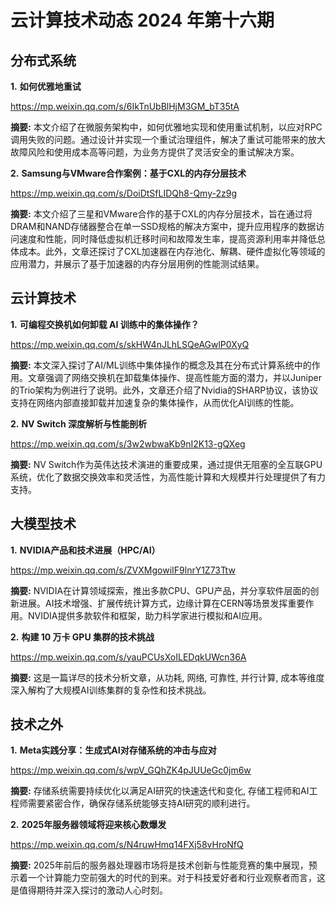 # 云计算技术动态 2024 年第十六期

## 分布式系统

**1.** **如何优雅地重试**

https://mp.weixin.qq.com/s/6IkTnUbBlHjM3GM_bT35tA

**摘要:** 本文介绍了在微服务架构中，如何优雅地实现和使用重试机制，以应对RPC调用失败的问题。通过设计并实现一个重试治理组件，解决了重试可能带来的放大故障风险和使用成本高等问题，为业务方提供了灵活安全的重试解决方案。

**2.** **Samsung与VMware合作案例：基于CXL的内存分层技术**

https://mp.weixin.qq.com/s/DoiDtSfLIDQh8-Qmy-2z9g

**摘要:** 本文介绍了三星和VMware合作的基于CXL的内存分层技术，旨在通过将DRAM和NAND存储器整合在单一SSD规格的解决方案中，提升应用程序的数据访问速度和性能，同时降低虚拟机迁移时间和故障发生率，提高资源利用率并降低总体成本。此外，文章还探讨了CXL加速器在内存池化、解耦、硬件虚拟化等领域的应用潜力，并展示了基于加速器的内存分层用例的性能测试结果。

## 云计算技术

**1.** **可编程交换机如何卸载 AI 训练中的集体操作？**

https://mp.weixin.qq.com/s/skHW4nJLhLSQeAGwlP0XyQ

**摘要:** 本文深入探讨了AI/ML训练中集体操作的概念及其在分布式计算系统中的作用。文章强调了网络交换机在卸载集体操作、提高性能方面的潜力，并以Juniper的Trio架构为例进行了说明。此外，文章还介绍了Nvidia的SHARP协议，该协议支持在网络内部直接卸载并加速复杂的集体操作，从而优化AI训练的性能。

**2.** **NV Switch 深度解析与性能剖析**

https://mp.weixin.qq.com/s/3w2wbwaKb9nI2K13-gQXeg

**摘要:** NV Switch作为英伟达技术演进的重要成果，通过提供无阻塞的全互联GPU系统，优化了数据交换效率和灵活性，为高性能计算和大规模并行处理提供了有力支持。

## 大模型技术

**1.** **NVIDIA产品和技术进展（HPC/AI）**

https://mp.weixin.qq.com/s/ZVXMgowiIF9lnrY1Z73Ttw

**摘要:** NVIDIA在计算领域探索，推出多款CPU、GPU产品，并分享软件层面的创新进展。AI技术增强、扩展传统计算方式，边缘计算在CERN等场景发挥重要作用。NVIDIA提供多款软件和框架，助力科学家进行模拟和AI应用。

**2.** **构建 10 万卡 GPU 集群的技术挑战**

https://mp.weixin.qq.com/s/yauPCUsXoILEDqkUWcn36A

**摘要:** 这是一篇详尽的技术分析文章，从功耗, 网络, 可靠性, 并行计算, 成本等维度深入解构了大规模AI训练集群的复杂性和技术挑战。

## 技术之外

**1.** **Meta实践分享：生成式AI对存储系统的冲击与应对**

https://mp.weixin.qq.com/s/wpV_GQhZK4pJUUeGc0jm6w

**摘要:** 存储系统需要持续优化以满足AI研究的快速迭代和变化, 存储工程师和AI工程师需要紧密合作，确保存储系统能够支持AI研究的顺利进行。

**2.** **2025年服务器领域将迎来核心数爆发**

https://mp.weixin.qq.com/s/N4ruwHmq14FXj58vHroNfQ

**摘要:** 2025年前后的服务器处理器市场将是技术创新与性能竞赛的集中展现，预示着一个计算能力空前强大的时代的到来。对于科技爱好者和行业观察者而言，这是值得期待并深入探讨的激动人心时刻。

